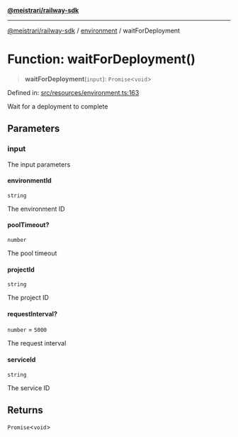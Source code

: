 [**@meistrari/railway-sdk**](../../README.md)

***

[@meistrari/railway-sdk](../../README.md) / [environment](../README.md) / waitForDeployment

# Function: waitForDeployment()

> **waitForDeployment**(`input`): `Promise`\<`void`\>

Defined in: [src/resources/environment.ts:163](https://github.com/meistrari/railway-sdk/blob/f9b6c19b25245262562728714735dc9dab5a2077/src/resources/environment.ts#L163)

Wait for a deployment to complete

## Parameters

### input

The input parameters

#### environmentId

`string`

The environment ID

#### poolTimeout?

`number`

The pool timeout

#### projectId

`string`

The project ID

#### requestInterval?

`number` = `5000`

The request interval

#### serviceId

`string`

The service ID

## Returns

`Promise`\<`void`\>
